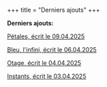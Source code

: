 +++
title = "Derniers ajouts"
+++

**Derniers ajouts:**

[Pétales, écrit le 09.04.2025](./seasons/25_vingt_cinquieme_saison/petales/)

[Bleu, l'infini, écrit le 06.04.2025](./seasons/25_vingt_cinquieme_saison/bleu_l_infini/)

[Otage, écrit le 04.04.2025](./seasons/25_vingt_cinquieme_saison/otage/)

[Instants, écrit le 03.04.2025](./seasons/25_vingt_cinquieme_saison/instants/)
